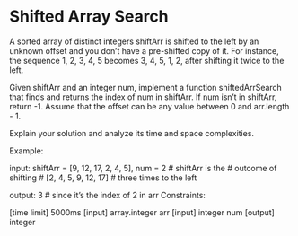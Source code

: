 # Shifted Array Search

A sorted array of distinct integers shiftArr is shifted to the left by an unknown offset and you don’t have a pre-shifted copy of it. For instance, the sequence 1, 2, 3, 4, 5 becomes 3, 4, 5, 1, 2, after shifting it twice to the left.

Given shiftArr and an integer num, implement a function shiftedArrSearch that finds and returns the index of num in shiftArr. If num isn’t in shiftArr, return -1. Assume that the offset can be any value between 0 and arr.length - 1.

Explain your solution and analyze its time and space complexities.

Example:

input:  shiftArr = [9, 12, 17, 2, 4, 5], num = 2 # shiftArr is the
                                                 # outcome of shifting
                                                 # [2, 4, 5, 9, 12, 17]
                                                 # three times to the left

output: 3 # since it’s the index of 2 in arr
Constraints:

[time limit] 5000ms
[input] array.integer arr
[input] integer num
[output] integer